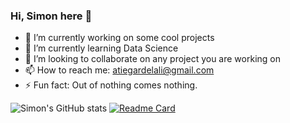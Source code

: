 ### Hi, Simon here 👋


- 🔭 I’m currently working on some cool projects
- 🌱 I’m currently learning Data Science
- 👯 I’m looking to collaborate on any project you are working on
- 📫 How to reach me: atiegardelali@gmail.com
- ⚡ Fun fact: Out of nothing comes nothing.

![Simon's GitHub stats](https://github-readme-stats.vercel.app/api?username=simondelali&show_icons=true&theme=merko)
[![Readme Card](https://github-readme-stats.vercel.app/api/pin/?username=simondelali&repo=github-readme-stats)](https://github.com/simondelali/github-readme-stats)
